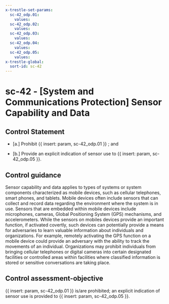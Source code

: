 ```yaml
---
x-trestle-set-params:
  sc-42_odp.01:
    values:
  sc-42_odp.02:
    values:
  sc-42_odp.03:
    values:
  sc-42_odp.04:
    values:
  sc-42_odp.05:
    values:
x-trestle-global:
  sort-id: sc-42
---
```


# sc-42 - \[System and Communications Protection\] Sensor Capability and Data

## Control Statement

- \[a.\] Prohibit {{ insert: param, sc-42_odp.01 }} ; and

- \[b.\] Provide an explicit indication of sensor use to {{ insert: param, sc-42_odp.05 }}.

## Control guidance

Sensor capability and data applies to types of systems or system components characterized as mobile devices, such as cellular telephones, smart phones, and tablets. Mobile devices often include sensors that can collect and record data regarding the environment where the system is in use. Sensors that are embedded within mobile devices include microphones, cameras, Global Positioning System (GPS) mechanisms, and accelerometers. While the sensors on mobiles devices provide an important function, if activated covertly, such devices can potentially provide a means for adversaries to learn valuable information about individuals and organizations. For example, remotely activating the GPS function on a mobile device could provide an adversary with the ability to track the movements of an individual. Organizations may prohibit individuals from bringing cellular telephones or digital cameras into certain designated facilities or controlled areas within facilities where classified information is stored or sensitive conversations are taking place.

## Control assessment-objective

{{ insert: param, sc-42_odp.01 }} is/are prohibited;
an explicit indication of sensor use is provided to {{ insert: param, sc-42_odp.05 }}.
